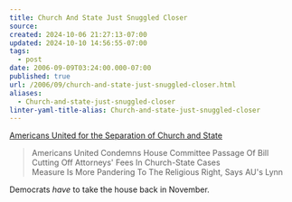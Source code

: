```yaml
---
title: Church And State Just Snuggled Closer
source: 
created: 2024-10-06 21:27:13-07:00
updated: 2024-10-10 14:56:55-07:00
tags:
  - post
date: 2006-09-09T03:24:00.000-07:00
published: true
url: /2006/09/church-and-state-just-snuggled-closer.html
aliases:
  - Church-and-state-just-snuggled-closer
linter-yaml-title-alias: Church-and-state-just-snuggled-closer
---
```



[Americans United for the Separation of Church and State](http://www.commondreams.org/news2006/0907-01.htm "Americans United for the Separation of Church and State")  
  

>   
> Americans United Condemns House Committee Passage Of Bill Cutting Off Attorneys' Fees In Church-State Cases  
> Measure Is More Pandering To The Religious Right, Says AU's Lynn  

  
  
Democrats _have_ to take the house back in November.